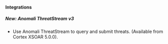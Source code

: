
#### Integrations
##### New: Anomali ThreatStream v3
- Use Anomali ThreatStream to query and submit threats. (Available from Cortex XSOAR 5.0.0).